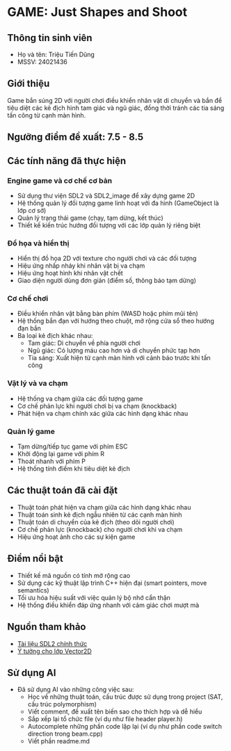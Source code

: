 # GAME: Just Shapes and Shoot

## Thông tin sinh viên
- Họ và tên: Triệu Tiến Dũng
- MSSV: 24021436

## Giới thiệu
Game bắn súng 2D với người chơi điều khiển nhân vật di chuyển và bắn để tiêu diệt các kẻ địch hình tam giác và ngũ giác, đồng thời tránh các tia sáng tấn công từ cạnh màn hình.

## Ngưỡng điểm đề xuất: 7.5 - 8.5

## Các tính năng đã thực hiện

### Engine game và cơ chế cơ bản
- Sử dụng thư viện SDL2 và SDL2_image để xây dựng game 2D
- Hệ thống quản lý đối tượng game linh hoạt với đa hình (GameObject là lớp cơ sở)
- Quản lý trạng thái game (chạy, tạm dừng, kết thúc)
- Thiết kế kiến trúc hướng đối tượng với các lớp quản lý riêng biệt

### Đồ họa và hiển thị
- Hiển thị đồ họa 2D với texture cho người chơi và các đối tượng
- Hiệu ứng nhấp nháy khi nhân vật bị va chạm
- Hiệu ứng hoạt hình khi nhân vật chết
- Giao diện người dùng đơn giản (điểm số, thông báo tạm dừng)

### Cơ chế chơi
- Điều khiển nhân vật bằng bàn phím (WASD hoặc phím mũi tên)
- Hệ thống bắn đạn với hướng theo chuột, mở rộng cửa sổ theo hướng đạn bắn
- Ba loại kẻ địch khác nhau:
  - Tam giác: Di chuyển về phía người chơi
  - Ngũ giác: Có lượng máu cao hơn và di chuyển phức tạp hơn
  - Tia sáng: Xuất hiện từ cạnh màn hình với cảnh báo trước khi tấn công

### Vật lý và va chạm
- Hệ thống va chạm giữa các đối tượng game
- Cơ chế phản lực khi người chơi bị va chạm (knockback)
- Phát hiện va chạm chính xác giữa các hình dạng khác nhau

### Quản lý game
- Tạm dừng/tiếp tục game với phím ESC
- Khởi động lại game với phím R
- Thoát nhanh với phím P
- Hệ thống tính điểm khi tiêu diệt kẻ địch

## Các thuật toán đã cài đặt
- Thuật toán phát hiện va chạm giữa các hình dạng khác nhau
- Thuật toán sinh kẻ địch ngẫu nhiên từ các cạnh màn hình
- Thuật toán di chuyển của kẻ địch (theo dõi người chơi)
- Cơ chế phản lực (knockback) cho người chơi khi va chạm
- Hiệu ứng hoạt ảnh cho các sự kiện game

## Điểm nổi bật
- Thiết kế mã nguồn có tính mở rộng cao
- Sử dụng các kỹ thuật lập trình C++ hiện đại (smart pointers, move semantics)
- Tối ưu hóa hiệu suất với việc quản lý bộ nhớ cẩn thận
- Hệ thống điều khiển đáp ứng nhanh với cảm giác chơi mượt mà

## Nguồn tham khảo
- [Tài liệu SDL2 chính thức](https://wiki.libsdl.org/SDL2)
- [Ý tưởng cho lớp Vector2D](https://github.com/khris190/ReEngine/blob/7106e865e1985cdcd8b8359aa07fa3970c9a0f48/ReEngine/ReEngine/Re/Common/Math/Vector2D.h)

## Sử dụng AI
- Đã sử dụng AI vào những công việc sau:
  - Học về những thuật toán, cấu trúc được sử dụng trong project (SAT, cấu trúc polymorphism)
  - Viết comment, đề xuất tên biến sao cho thích hợp và dễ hiểu
  - Sắp xếp lại tổ chức file (ví dụ như file header player.h)
  - Autocomplete những phần code lặp lại (ví dụ như phần code switch direction trong beam.cpp)
  - Viết phần readme.md
